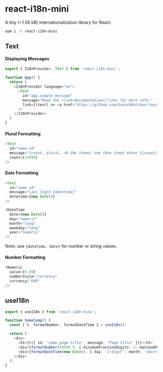 # react-i18n-mini

A tiny (~1.56 kB) internationalization library for React.

```bash
npm i -S react-i18n-mini
```

## Text

#### Displaying Messages

```typescript jsx
export { I18nProvider, Text } from 'react-i18n-mini';

function App() {
  return (
    <I18nProvider language="en">
      <Text
        id="app.sample_message"
        message="Read the <link>documentation</link> for more info."
        link={(text) => <a href="https://github.com/SanichKotikov/react-i18n-mini">{text}</a>}
      />
    </I18nProvider>
  )
}
```

#### Plural Formatting

```typescript jsx
<Text
  id="some.id"
  message="{count, plural, =0 {No items} one {One item} other {{count} items}}."
  count={19999}
/>
```

#### Date Formatting

```typescript jsx
<Text
  id="some.id"
  message="Last login {datetime}"
  datetime={new Date()}
/>

<DateTime
  date={new Date()}
  day="numeric"
  month="long"
  weekday="long"
  year="numeric"
/>
```

Note: use `{datetime, date}` for number or string values.

#### Number Formatting

```typescript jsx
<Numeric
  value={9.99}
  numberStyle="currency"
  currency="EUR"
/>
```

## useI18n

```typescript jsx
export { useI18n } from 'react-i18n-mini';

function SomeComp() {
  const { t, formatNumber, formatDateTime } = useI18n();

  return (
    <div>
      <h1>{t({ id: "some_page.title", message: "Page title" })}</h1>
      <div>{formatNumber(99999.9, { minimumFractionDigits: 2, maximumFractionDigits: 2 })}</div>
      <div>{formatDateTime(new Date(), { day: '2-digit', month: 'short' })}</div>
    </div>
  );
}
```
